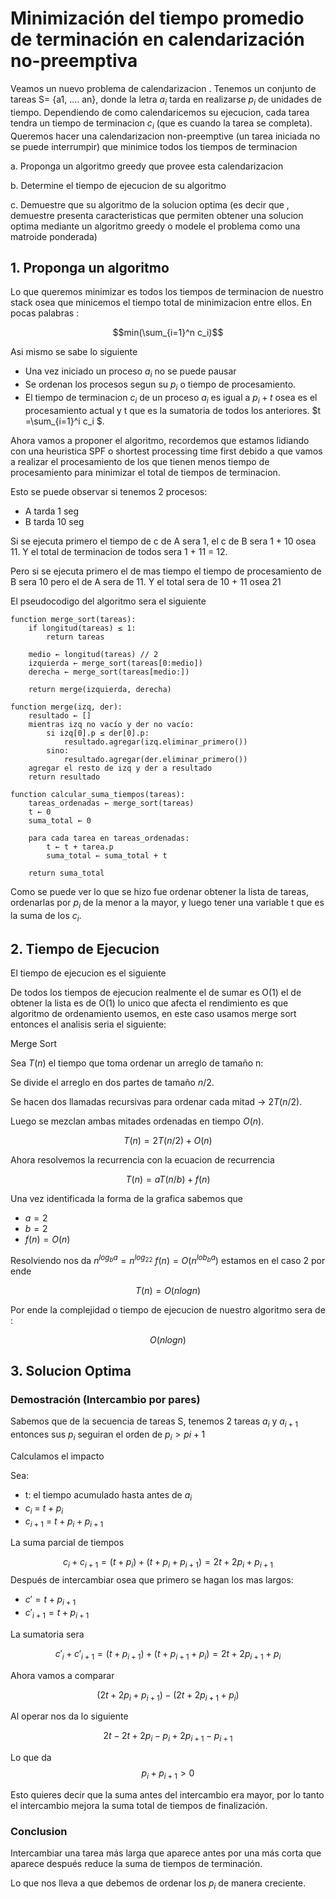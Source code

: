 # Minimización del tiempo promedio de terminación en calendarización no-preemptiva

Veamos un nuevo problema de calendarizacion . Tenemos un conjunto de tareas S= {a1, .... an}, donde la letra $a_i$ tarda en realizarse $p_i$ de unidades de tiempo. Dependiendo de como calendaricemos su ejecucion, cada tarea tendra un tiempo de terminacion $c_i$ (que es cuando la tarea se completa). Queremos hacer una calendarizacion non-preemptive (un tarea iniciada no se puede interrumpir) que minimice todos los tiempos de terminacion

a. Proponga un algoritmo greedy que provee esta calendarizacion

b. Determine el tiempo de ejecucion de su algoritmo

c. Demuestre que su algoritmo de la solucion optima (es decir que , demuestre presenta caracteristicas que permiten obtener una solucion optima mediante un algoritmo greedy o modele el problema como una matroide ponderada)

## 1. Proponga un algoritmo

Lo que queremos minimizar es todos los tiempos de terminacion de nuestro stack osea que minicemos el tiempo total de minimizacion entre ellos. En pocas palabras :

$$min(\sum_{i=1}^n c_i)$$

Asi mismo se sabe lo siguiente

- Una vez iniciado un proceso $a_i$ no se puede pausar
- Se ordenan los procesos segun su $p_i$ o tiempo de procesamiento.
- El tiempo de terminacion $c_i$ de un proceso $a_i$ es igual a $p_i + t$ osea es el procesamiento actual y t que es la sumatoria de todos los anteriores. $t =\sum_{i=1}^i c_i $.

Ahora vamos a proponer el algoritmo, recordemos que estamos lidiando con una heuristica SPF o shortest processing time first debido a que vamos a realizar el procesamiento de los que tienen menos tiempo de procesamiento para minimizar el total de tiempos de terminacion.

Esto se puede observar si tenemos 2 procesos:

- A tarda 1 seg
- B tarda 10 seg

Si se ejecuta primero el tiempo de c de A sera 1, el c de B sera 1 + 10 osea 11. Y el total de terminacion de todos sera 1 + 11  = 12.

Pero si se ejecuta primero el de mas tiempo el tiempo de procesamiento de B sera 10 pero el de A sera de 11. Y el total sera de 10 + 11 osea 21

El pseudocodigo del algoritmo sera el siguiente

```plaintext
function merge_sort(tareas):
    if longitud(tareas) ≤ 1:
        return tareas

    medio ← longitud(tareas) // 2
    izquierda ← merge_sort(tareas[0:medio])
    derecha ← merge_sort(tareas[medio:])

    return merge(izquierda, derecha)

function merge(izq, der):
    resultado ← []
    mientras izq no vacío y der no vacío:
        si izq[0].p ≤ der[0].p:
            resultado.agregar(izq.eliminar_primero())
        sino:
            resultado.agregar(der.eliminar_primero())
    agregar el resto de izq y der a resultado
    return resultado

function calcular_suma_tiempos(tareas):
    tareas_ordenadas ← merge_sort(tareas)
    t ← 0
    suma_total ← 0

    para cada tarea en tareas_ordenadas:
        t ← t + tarea.p
        suma_total ← suma_total + t

    return suma_total
```

Como se puede ver lo que se hizo fue ordenar obtener la lista de tareas, ordenarlas por $p_i$ de la menor a la mayor, y luego tener una variable t que es la suma de los $c_i$.

## 2. Tiempo de Ejecucion

El tiempo de ejecucion es el siguiente

De todos los tiempos de ejecucion realmente el de sumar es O(1) el de obtener la lista es de O(1) lo unico que afecta el rendimiento es que algoritmo de ordenamiento usemos, en este caso usamos merge sort entonces el analisis seria el siguiente:

Merge Sort

Sea $T(n)$ el tiempo que toma ordenar un arreglo de tamaño n:

Se divide el arreglo en dos partes de tamaño $n/2$.

Se hacen dos llamadas recursivas para ordenar cada mitad → $2T(n/2)$.

Luego se mezclan ambas mitades ordenadas en tiempo $O(n)$.

$$T(n)=2T(n/2)+O(n)$$

Ahora resolvemos la recurrencia con la ecuacion de recurrencia

$$T(n)=aT(n/b)+f(n)$$

Una vez identificada la forma de la grafica sabemos que

- $a=2$
- $b=2$
- $f(n)= O(n)$

Resolviendo nos da $n^{log_ba}= n^{log_22}$  $f(n)=O(n^{lob_ba})$ estamos en el caso 2 por ende

$$T(n)=O(n log n)$$

Por ende la complejidad o tiempo de ejecucion de nuestro algoritmo sera de :

$$O(n log n)$$

## 3. Solucion Optima

### Demostración (Intercambio por pares)

Sabemos que de la secuencia de tareas S, tenemos 2 tareas $a_i$ y $a_{i+1}$ entonces sus $p_i$ seguiran el orden de $p_i > p{i+1}$

Calculamos el impacto

Sea:

- t: el tiempo acumulado hasta antes de $a_i$
- $c_i$ = $t+p_i$
- $c_{i+1}$ = $t+p_i+p_{i+1}$

La suma parcial de tiempos

$$c_i + c_{i+1} = (t+p_i) + (t+p_i+p_{i+1}) = 2t+2p_i+p_{i+1}$$
​
Después de intercambiar osea que primero se hagan los mas largos:

- $c' = t+p_{i+1}$
- $c'_{i+1} = t+p_{i+1}$

La sumatoria sera

$$c'_i + c'_{i+1} = (t+p_{i+1}) + (t+p_{i+1}+p_i) = 2t+2p_{i+1}+p_i$$

Ahora vamos a comparar

$$(2t+2p_i+p_{i+1})-(2t+2p_{i+1}+p_i)$$

Al operar nos da lo siguiente

$$2t-2t+2p_i-p_i+2p_{i+1}-p_{i+1}$$

Lo que da
$$p_i+p_{i+1}>0$$

Esto quieres decir que la suma antes del intercambio era mayor, por lo tanto el intercambio mejora la suma total de tiempos de finalización.

### Conclusion

Intercambiar una tarea más larga que aparece antes por una más corta que aparece después reduce la suma de tiempos de terminación.

Lo que nos lleva a que debemos de ordenar los $p_i$ de manera creciente.
